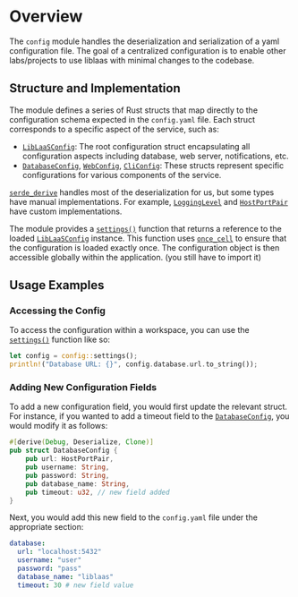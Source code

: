# Overview

The `config` module handles the deserialization and serialization
of a yaml configuration file.
The goal of a centralized configuration is to enable other
labs/projects to use liblaas with minimal changes to the codebase.

## Structure and Implementation

The module defines a series of Rust structs that map directly to the
configuration schema expected in the `config.yaml` file.
Each struct corresponds to a specific aspect of the service, such as:

- [`LibLaaSConfig`]: The root configuration struct encapsulating
  all configuration aspects including database, web server, notifications, etc.
- [`DatabaseConfig`], [`WebConfig`], [`CliConfig`]:
  These structs represent specific
  configurations for various components of the service.

[`serde_derive`](https://serde.rs/derive.html) handles most of the deserialization for us, but some types have manual implementations. For example, [`LoggingLevel`] and [`HostPortPair`] have custom implementations.

The module provides a [`settings()`] function that returns a reference to the loaded [`LibLaaSConfig`] instance.
This function uses [`once_cell`] to ensure that the configuration is loaded exactly once. The configuration object is then accessible globally within the application. (you still have to import it)

## Usage Examples

### Accessing the Config

To access the configuration within a workspace, you can use the [`settings()`] function like so:

```rust
let config = config::settings();
println!("Database URL: {}", config.database.url.to_string());
```

### Adding New Configuration Fields

To add a new configuration field, you would first update the relevant struct.
For instance, if you wanted to add a timeout field to the
[`DatabaseConfig`], you would modify it as follows:

```rust no_run
#[derive(Debug, Deserialize, Clone)]
pub struct DatabaseConfig {
    pub url: HostPortPair,
    pub username: String,
    pub password: String,
    pub database_name: String,
    pub timeout: u32, // new field added
}
```

Next, you would add this new field to the `config.yaml` file under the appropriate section:

```yaml
database:
  url: "localhost:5432"
  username: "user"
  password: "pass"
  database_name: "liblaas"
  timeout: 30 # new field value
```

[`LibLaaSConfig`]: LibLaaSConfig
[`DatabaseConfig`]: DatabaseConfig
[`WebConfig`]: WebConfig
[`CliConfig`]: CliConfig
[`LoggingLevel`]: LoggingLevel
[`HostPortPair`]: HostPortPair
[`settings()`]: settings()
[`once_cell`]: once_cell
